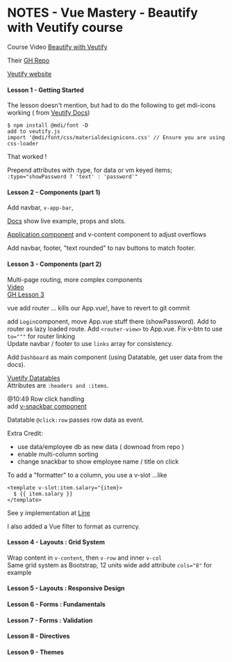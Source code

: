 # NOTES - Vue Mastery - Beautify with Veutify course

Course Video [Beautify with Veutify](https://www.vuemastery.com/courses/beautify-with-vuetify/getting-started-with-vuetify)

Their [GH Repo](https://github.com/Code-Pop/beautify-with-vuetify/tree/Lesson-1-BEGIN) 

[Veutify website](https://vuetifyjs.com/en/getting-started/quick-start/)

#### Lesson 1 - Getting Started

The lesson doesn't mention, but had to do the following to get mdi-icons working ( from [Veutify Docs](https://vuetifyjs.com/en/customization/icons/#icons))
```
$ npm install @mdi/font -D
add to veutify.js
import '@mdi/font/css/materialdesignicons.css' // Ensure you are using css-loader
```
That worked !

Prepend attributes with :type, for data or vm keyed items;  
`:type="showPassword ? 'text' : 'password'"`

#### Lesson 2 - Components (part 1)

Add navbar, `v-app-bar`, 

[Docs](https://vuetifyjs.com/en/components/app-bars/) show live example, props and slots.

[Application component](https://vuetifyjs.com/en/components/application/) and v-content component to adjust overflows

Add navbar, footer, "text rounded" to nav buttons to match footer.

#### Lesson 3 - Components (part 2)
Multi-page routing, more complex components          
[Video](https://www.vuemastery.com/courses/beautify-with-vuetify/components-part-2)  
[GH Lesson 3](https://github.com/Code-Pop/beautify-with-vuetify/tree/Lesson-3-BEGIN)   

vue add router ... kills our App.vue!, have to revert to git commit

add `Login`component, move App.vue stuff there (showPassword).  Add to router
as lazy loaded route.  Add `<router-view>` to App.vue.
Fix v-btn to use `to="""` for router linking  
Update navbar / footer to use `links` array for consistency.

Add `Dashboard` as main component (using Datatable, get user data from the docs).

[Vuetify Datatables](https://vuetifyjs.com/en/components/data-tables/)  
Attributes are `:headers and :items`.

@10:49 Row click handling  
add [v-snackbar component](https://vuetifyjs.com/en/components/snackbars/#snackbars)  

Datatable `@click:row` passes row data as event.

Extra Credit:
 * use data/employee db as new data ( downoad from repo )
 * enable multi-column sorting
 * change snackbar to show employee name  / title on click
 
To add a "formatter" to a column, you use a v-slot ...like
``` 
<template v-slot:item.salary="{item}>
  $ {{ item.salary }}
</template>
```        
See y implementation at [Line](https://github.com/stlsmiths/veutify-dashboard/blob/master/src/views/Dashboard.vue#L13)

I also added a Vue filter to format as currency.


















#### Lesson 4 - Layouts : Grid System 

Wrap content in `v-content`, then `v-row` and inner `v-col`  
Same grid system as Bootstrap, 12 units wide
add attribute `cols="8"` for example


#### Lesson 5 - Layouts : Responsive Design

#### Lesson 6 - Forms : Fundamentals

#### Lesson 7 - Forms : Validation

#### Lesson 8 - Directives

#### Lesson 9 - Themes




